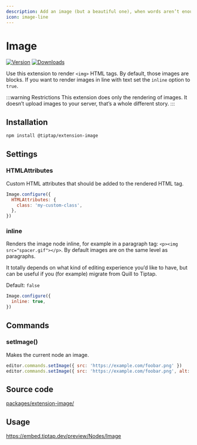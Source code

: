 ```yaml
---
description: Add an image (but a beautiful one), when words aren’t enough.
icon: image-line
---
```


# Image
[![Version](https://img.shields.io/npm/v/@tiptap/extension-image.svg?label=version)](https://www.npmjs.com/package/@tiptap/extension-image)
[![Downloads](https://img.shields.io/npm/dm/@tiptap/extension-image.svg)](https://npmcharts.com/compare/@tiptap/extension-image?minimal=true)

Use this extension to render `<img>` HTML tags. By default, those images are blocks. If you want to render images in line with text  set the `inline` option to `true`.

:::warning Restrictions
This extension does only the rendering of images. It doesn’t upload images to your server, that’s a whole different story.
:::

## Installation
```bash
npm install @tiptap/extension-image
```

## Settings

### HTMLAttributes
Custom HTML attributes that should be added to the rendered HTML tag.

```js
Image.configure({
  HTMLAttributes: {
    class: 'my-custom-class',
  },
})
```

### inline
Renders the image node inline, for example in a paragraph tag: `<p><img src="spacer.gif"></p>`. By default images are on the same level as paragraphs.

It totally depends on what kind of editing experience you’d like to have, but can be useful if you (for example) migrate from Quill to Tiptap.

Default: `false`

```js
Image.configure({
  inline: true,
})
```

## Commands

### setImage()
Makes the current node an image.

```js
editor.commands.setImage({ src: 'https://example.com/foobar.png' })
editor.commands.setImage({ src: 'https://example.com/foobar.png', alt: 'A boring example image', title: 'An example' })
```

## Source code
[packages/extension-image/](https://github.com/ueberdosis/tiptap/blob/main/packages/extension-image/)

## Usage
https://embed.tiptap.dev/preview/Nodes/Image
